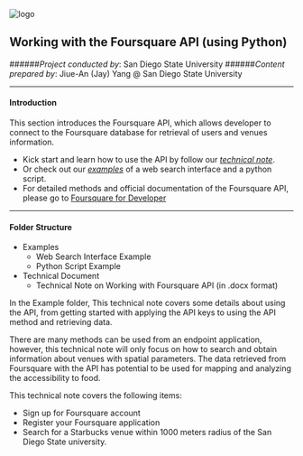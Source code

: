 ![logo](http://humandynamics.sdsu.edu/images/HDMA_Logo.png)

## Working with the Foursquare API (using Python)

######*Project conducted by*: San Diego State University
######*Content prepared by*: Jiue-An (Jay) Yang @ San Diego State University

---

#### Introduction
This section introduces the Foursquare API, which allows developer to connect to the Foursquare database for retrieval of users and venues information.

+ Kick start and learn how to use the API by follow our *[technical note](https://github.com/HDMA-SDSU/HDMA-SocialMediaAPI/tree/dev/API-Foursquare/Tech_Document)*.
+ Or check out our *[examples](https://github.com/HDMA-SDSU/HDMA-SocialMediaAPI/tree/dev/API-Foursquare/Example)* of a web search interface and a python script.
+ For detailed methods and official documentation of the Foursquare API, please go to [Foursquare for Developer](https://developer.foursquare.com/) 

---

#### Folder Structure
- Examples
	- Web Search Interface Example
	- Python Script Example
- Technical Document
	- Technical Note on Working with Foursquare API (in .docx format)


In the Example folder, This technical note covers some details about using the API, from getting started with applying the API keys to using the API method and retrieving data.



There are many methods can be used from an endpoint application, however, this technical note will only focus on how to search and obtain information about venues with spatial parameters.  The data retrieved from Foursquare with the API has potential to be used for mapping and analyzing the accessibility to food.

This technical note covers the following items:
* Sign up for Foursquare account
* Register your Foursquare application
* Search for a Starbucks venue within 1000 meters radius of the San Diego State university.
